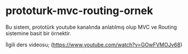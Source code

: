 # prototurk-mvc-routing-ornek
Bu sistem, prototürk youtube kanalında anlatılmış olup MVC ve Routing sistemine basit bir örnektir.

İlgili ders videosu;
(https://www.youtube.com/watch?v=GOwFVMOJv68)
